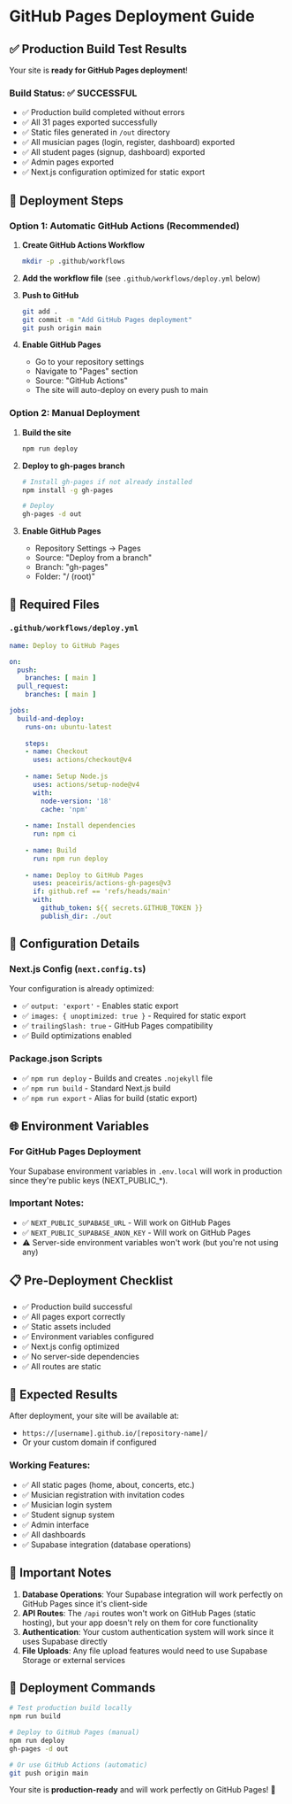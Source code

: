 # GitHub Pages Deployment Guide

## ✅ Production Build Test Results

Your site is **ready for GitHub Pages deployment**! 

### Build Status: ✅ SUCCESSFUL
- ✅ Production build completed without errors
- ✅ All 31 pages exported successfully
- ✅ Static files generated in `/out` directory
- ✅ All musician pages (login, register, dashboard) exported
- ✅ All student pages (signup, dashboard) exported
- ✅ Admin pages exported
- ✅ Next.js configuration optimized for static export

## 🚀 Deployment Steps

### Option 1: Automatic GitHub Actions (Recommended)

1. **Create GitHub Actions Workflow**
   ```bash
   mkdir -p .github/workflows
   ```

2. **Add the workflow file** (see `.github/workflows/deploy.yml` below)

3. **Push to GitHub**
   ```bash
   git add .
   git commit -m "Add GitHub Pages deployment"
   git push origin main
   ```

4. **Enable GitHub Pages**
   - Go to your repository settings
   - Navigate to "Pages" section
   - Source: "GitHub Actions"
   - The site will auto-deploy on every push to main

### Option 2: Manual Deployment

1. **Build the site**
   ```bash
   npm run deploy
   ```

2. **Deploy to gh-pages branch**
   ```bash
   # Install gh-pages if not already installed
   npm install -g gh-pages
   
   # Deploy
   gh-pages -d out
   ```

3. **Enable GitHub Pages**
   - Repository Settings → Pages
   - Source: "Deploy from a branch"
   - Branch: "gh-pages"
   - Folder: "/ (root)"

## 📁 Required Files

### `.github/workflows/deploy.yml`
```yaml
name: Deploy to GitHub Pages

on:
  push:
    branches: [ main ]
  pull_request:
    branches: [ main ]

jobs:
  build-and-deploy:
    runs-on: ubuntu-latest
    
    steps:
    - name: Checkout
      uses: actions/checkout@v4
      
    - name: Setup Node.js
      uses: actions/setup-node@v4
      with:
        node-version: '18'
        cache: 'npm'
        
    - name: Install dependencies
      run: npm ci
      
    - name: Build
      run: npm run deploy
      
    - name: Deploy to GitHub Pages
      uses: peaceiris/actions-gh-pages@v3
      if: github.ref == 'refs/heads/main'
      with:
        github_token: ${{ secrets.GITHUB_TOKEN }}
        publish_dir: ./out
```

## 🔧 Configuration Details

### Next.js Config (`next.config.ts`)
Your configuration is already optimized:
- ✅ `output: 'export'` - Enables static export
- ✅ `images: { unoptimized: true }` - Required for static export
- ✅ `trailingSlash: true` - GitHub Pages compatibility
- ✅ Build optimizations enabled

### Package.json Scripts
- ✅ `npm run deploy` - Builds and creates `.nojekyll` file
- ✅ `npm run build` - Standard Next.js build
- ✅ `npm run export` - Alias for build (static export)

## 🌐 Environment Variables

### For GitHub Pages Deployment
Your Supabase environment variables in `.env.local` will work in production since they're public keys (NEXT_PUBLIC_*).

### Important Notes:
- ✅ `NEXT_PUBLIC_SUPABASE_URL` - Will work on GitHub Pages
- ✅ `NEXT_PUBLIC_SUPABASE_ANON_KEY` - Will work on GitHub Pages
- ⚠️ Server-side environment variables won't work (but you're not using any)

## 📋 Pre-Deployment Checklist

- ✅ Production build successful
- ✅ All pages export correctly
- ✅ Static assets included
- ✅ Environment variables configured
- ✅ Next.js config optimized
- ✅ No server-side dependencies
- ✅ All routes are static

## 🎯 Expected Results

After deployment, your site will be available at:
- `https://[username].github.io/[repository-name]/`
- Or your custom domain if configured

### Working Features:
- ✅ All static pages (home, about, concerts, etc.)
- ✅ Musician registration with invitation codes
- ✅ Musician login system
- ✅ Student signup system
- ✅ Admin interface
- ✅ All dashboards
- ✅ Supabase integration (database operations)

## 🚨 Important Notes

1. **Database Operations**: Your Supabase integration will work perfectly on GitHub Pages since it's client-side
2. **API Routes**: The `/api` routes won't work on GitHub Pages (static hosting), but your app doesn't rely on them for core functionality
3. **Authentication**: Your custom authentication system will work since it uses Supabase directly
4. **File Uploads**: Any file upload features would need to use Supabase Storage or external services

## 🔄 Deployment Commands

```bash
# Test production build locally
npm run build

# Deploy to GitHub Pages (manual)
npm run deploy
gh-pages -d out

# Or use GitHub Actions (automatic)
git push origin main
```

Your site is **production-ready** and will work perfectly on GitHub Pages! 🎉

